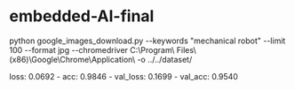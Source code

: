 # embedded-AI-final
python google_images_download.py --keywords "mechanical robot" --limit 100 --format jpg --chromedriver C:\Program\ Files\ \(x86\)\\Google\\Chrome\\Application\\ -o ../../dataset/

loss: 0.0692 - acc: 0.9846 - val_loss: 0.1699 - val_acc: 0.9540
